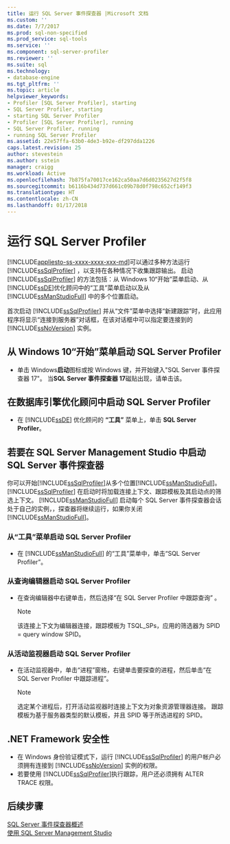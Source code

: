 ```yaml
---
title: 运行 SQL Server 事件探查器 |Microsoft 文档
ms.custom: ''
ms.date: 7/7/2017
ms.prod: sql-non-specified
ms.prod_service: sql-tools
ms.service: ''
ms.component: sql-server-profiler
ms.reviewer: ''
ms.suite: sql
ms.technology:
- database-engine
ms.tgt_pltfrm: ''
ms.topic: article
helpviewer_keywords:
- Profiler [SQL Server Profiler], starting
- SQL Server Profiler, starting
- starting SQL Server Profiler
- Profiler [SQL Server Profiler], running
- SQL Server Profiler, running
- running SQL Server Profiler
ms.assetid: 22e57ffa-63b0-4de3-b92e-df297dda1226
caps.latest.revision: 25
author: stevestein
ms.author: sstein
manager: craigg
ms.workload: Active
ms.openlocfilehash: 7b875fa70017ce162ca50aa7d6d0235627d2f5f8
ms.sourcegitcommit: b6116b434d737d661c09b78d0f798c652cf149f3
ms.translationtype: HT
ms.contentlocale: zh-CN
ms.lasthandoff: 01/17/2018
---
```

# <a name="run-sql-server-profiler"></a>运行 SQL Server Profiler
[!INCLUDE[appliesto-ss-xxxx-xxxx-xxx-md](../../includes/appliesto-ss-xxxx-xxxx-xxx-md.md)]可以通过多种方法运行 [!INCLUDE[ssSqlProfiler](../../includes/sssqlprofiler-md.md)] ，以支持在各种情况下收集跟踪输出。 启动 [!INCLUDE[ssSqlProfiler](../../includes/sssqlprofiler-md.md)] 的方法包括：从 Windows 10“开始”菜单启动、从[!INCLUDE[ssDE](../../includes/ssde-md.md)]优化顾问中的“工具”菜单启动以及从 [!INCLUDE[ssManStudioFull](../../includes/ssmanstudiofull-md.md)] 中的多个位置启动。  
  
首次启动 [!INCLUDE[ssSqlProfiler](../../includes/sssqlprofiler-md.md)] 并从“文件”菜单中选择“新建跟踪”时，此应用程序将显示“连接到服务器”对话框，在该对话框中可以指定要连接到的 [!INCLUDE[ssNoVersion](../../includes/ssnoversion-md.md)] 实例。  
## <a name="to-start-sql-server-profiler-from-the-windows-10-start-menu"></a>从 Windows 10“开始”菜单启动 SQL Server Profiler  
-  单击 Windows**启动**图标或按 Windows 键，并开始键入"SQL Server 事件探查器 17"。 当**SQL Server 事件探查器 17**磁贴出现，请单击该。   

## <a name="to-start-sql-server-profiler-in-database-engine-tuning-advisor"></a>在数据库引擎优化顾问中启动 SQL Server Profiler  
-  在 [!INCLUDE[ssDE](../../includes/ssde-md.md)] 优化顾问的 **“工具”** 菜单上，单击 **SQL Server Profiler**。  

## <a name="to-start-sql-server-profiler-in-sql-server-management-studio"></a>若要在 SQL Server Management Studio 中启动 SQL Server 事件探查器  
 你可以开始[!INCLUDE[ssSqlProfiler](../../includes/sssqlprofiler-md.md)]从多个位置[!INCLUDE[ssManStudioFull](../../includes/ssmanstudiofull-md.md)]。 [!INCLUDE[ssSqlProfiler](../../includes/sssqlprofiler-md.md)] 在启动时将加载连接上下文、跟踪模板及其启动点的筛选上下文。 [!INCLUDE[ssManStudioFull](../../includes/ssmanstudiofull-md.md)] 启动每个 SQL Server 事件探查器会话处于自己的实例，，探查器将继续运行，如果你关闭[!INCLUDE[ssManStudioFull](../../includes/ssmanstudiofull-md.md)]。  
### <a name="to-start-sql-server-profiler-from-the-tools-menu"></a>从“工具”菜单启动 SQL Server Profiler  
-  在 [!INCLUDE[ssManStudioFull](../../includes/ssmanstudiofull-md.md)] 的“工具”菜单中，单击“SQL Server Profiler”。  

### <a name="to-start-sql-server-profiler-from-the-query-editor"></a>从查询编辑器启动 SQL Server Profiler  
- 在查询编辑器中右键单击，然后选择“在 SQL Server Profiler 中跟踪查询” 。  

  > [!NOTE]  
  >  该连接上下文为编辑器连接，跟踪模板为 TSQL_SPs，应用的筛选器为 SPID = query window SPID。  
    
### <a name="to-start-sql-server-profiler-from-activity-monitor"></a>从活动监视器启动 SQL Server Profiler  
- 在活动监视器中，单击“进程”窗格，右键单击要探查的进程，然后单击“在 SQL Server Profiler 中跟踪进程”。  

    > [!NOTE]  
    >  选定某个进程后，打开活动监视器时连接上下文为对象资源管理器连接。 跟踪模板为基于服务器类型的默认模板，并且 SPID 等于所选进程的 SPID。  
    
## <a name="net-framework-security"></a>.NET Framework 安全性  
- 在 Windows 身份验证模式下，运行 [!INCLUDE[ssSqlProfiler](../../includes/sssqlprofiler-md.md)] 的用户帐户必须拥有连接到 [!INCLUDE[ssNoVersion](../../includes/ssnoversion-md.md)] 实例的权限。  
- 若要使用 [!INCLUDE[ssSqlProfiler](../../includes/sssqlprofiler-md.md)]执行跟踪，用户还必须拥有 ALTER TRACE 权限。  

## <a name="next-steps"></a>后续步骤  
 [SQL Server 事件探查器概述](../../tools/sql-server-profiler/sql-server-profiler.md)   
 [使用 SQL Server Management Studio](http://msdn.microsoft.com/library/f289e978-14ca-46ef-9e61-e1fe5fd593be)  

